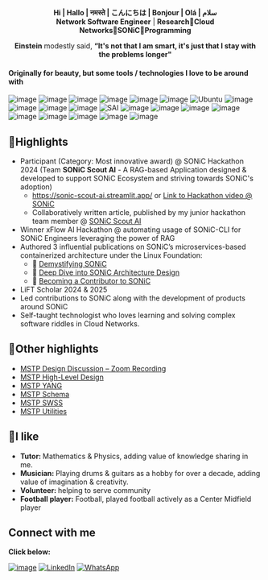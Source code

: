 <p align="center">
  <strong>Hi | Hallo | नमस्ते | こんにちは | Bonjour | Olá | سلام</strong><br>
  <strong>Network Software Engineer</strong> | <strong>Research</strong>🔹<strong>Cloud Networks</strong>🔹<strong>SONiC</strong>🔹<strong>Programming</strong><br>
</p>

<p align="center">
  <strong>Einstein</strong> modestly said, <strong>“It's not that I am smart, it's just that I stay with the problems longer"</strong>
</p>

#### Originally for beauty, but some tools / technologies I love to be around with

![image](https://img.shields.io/badge/C%2B%2B-00599C?style=for-the-badge&logo=c%2B%2B&logoColor=white)
![image](https://img.shields.io/badge/Python-FFD43B?style=for-the-badge&logo=python&logoColor=blue)
![image](https://img.shields.io/badge/Open_Source-FF9900?style=for-the-badge&logo=Opensource&logoColor=white)
![image](https://img.shields.io/badge/Bash-92003B?style=for-the-badge&logo=Bash&logoColor=white)
![image](https://img.shields.io/badge/Prompt_Engineering-2088FF?style=for-the-badge&logo=PromptEngineering&logoColor=white)
![image](https://img.shields.io/badge/SONiC-13BEF9?style=for-the-badge&logo=SONiC&logoColor=white)
![Ubuntu](https://img.shields.io/badge/Ubuntu-E95420?style=for-the-badge&logo=ubuntu&logoColor=white)
![image](https://img.shields.io/badge/Linux-FCC624?style=for-the-badge&logo=linux&logoColor=black)
![image](https://img.shields.io/badge/Open_Networking-0080FF?style=for-the-badge&logo=OpenNetworking&logoColor=white)
![image](https://img.shields.io/badge/Routing_and_Switching-74aa9c?style=for-the-badge&logo=Routing_and_Switching&logoColor=white)
![image](https://img.shields.io/badge/Distributed_Systems-161637?style=for-the-badge&logo=Distributed_Systems&logoColor=00e5ff)
![SAI](https://img.shields.io/badge/Switch_Abstraction_Interface-f3ffbd?style=for-the-badge&logo=Switch_Abstraction_Interface&logoColor=40B3D8)
![image](https://img.shields.io/badge/GNS3-23B258?style=for-the-badge&logo=GNS3&logoColor=white)
![image](https://img.shields.io/badge/GIT-E44C30?style=for-the-badge&logo=git&logoColor=white)
![image](https://img.shields.io/badge/Hypervisors-DD0B78?style=for-the-badge&logo=Hypervisors&logoColor=white)
![image](https://img.shields.io/badge/Containerization-2CA5E0?style=for-the-badge&logo=Containerization&logoColor=white)
![image](https://img.shields.io/badge/Orchestration-3069DE?style=for-the-badge&logo=Orchestration&logoColor=white)
![image](https://img.shields.io/badge/CI_CD-2088FF?style=for-the-badge&logo=CI_CD&logoColor=white)
![image](https://img.shields.io/badge/Virtualization-231f20?style=for-the-badge&logo=Virtualization&logoColor=white)
![image](https://img.shields.io/badge/Operating_System-E95420?style=for-the-badge&logo=OS&logoColor=white)
![image](https://img.shields.io/badge/Arduino-00979D?style=for-the-badge&logo=Arduino&logoColor=white)

## 🔹Highlights

- Participant (Category: Most innovative award) @ SONiC Hackathon 2024 (Team <strong>SONiC Scout AI</strong> - A RAG-based Application designed & developed to support SONiC Ecosystem and striving towards SONiC's adoption)
  - https://sonic-scout-ai.streamlit.app/ or [Link to Hackathon video @ SONiC](https://www.youtube.com/watch?v=7c85DKryUJk&list=PLl2k6cq72Mq0LWkg-Ye9rL_4Nji4rT4nm&ab_channel=SONiCFund)
  - Collaboratively written article, published by my junior hackathon team member @ [SONiC Scout AI](https://sonicfoundation.dev/sonic-scout-enhancing-open-networking-with-ai/)
- Winner xFlow AI Hackathon @ automating usage of SONiC-CLI for SONiC Engineers leveraging the power of RAG 
- Authored 3 influential publications on SONiC’s microservices-based containerized architecture under the Linux Foundation:
  - 🔗 [Demystifying SONiC](https://sonicfoundation.dev/demystifying-sonic-its-importance-in-modern-data-centers/)
  - 🔗 [Deep Dive into SONiC Architecture Design](https://sonicfoundation.dev/deep-dive-into-sonic-architecture-design/)
  - 🔗 [Becoming a Contributor to SONiC](https://sonicfoundation.dev/becoming-a-contributor-to-sonic/)
- LiFT Scholar 2024 & 2025
- Led contributions to SONiC along with the development of products around SONiC
- Self-taught technologist who loves learning and solving complex software riddles in Cloud Networks.

## 🔹Other highlights
- [MSTP Design Discussion – Zoom Recording](https://zoom.us/rec/play/4_vK_qWfRvxjJxGaarzjrrMI1pmC-BQIYzxIQqHM5LohtgCttZd0YXTPpAuTVBl1qVFICU3Ox7rp9gdE.jcjF2JEcPQ9a_rfJ)
- [MSTP High-Level Design](https://github.com/sonic-net/SONiC/pull/1761)  
- [MSTP YANG](https://github.com/sonic-net/sonic-buildimage/pull/21197)  
- [MSTP Schema](https://github.com/sonic-net/sonic-swss-common/pull/961)  
- [MSTP SWSS](https://github.com/sonic-net/sonic-swss/pull/3606)  
- [MSTP Utilities](https://github.com/sonic-net/sonic-utilities/pull/3848) 

## 🔹I like

- <strong>Tutor: </strong> Mathematics & Physics, adding value of knowledge sharing in me.
- <strong>Musician: </strong> Playing drums & guitars as a hobby for over a decade, adding value of imagination & creativity.
- <strong>Volunteer: </strong> helping to serve community
- <strong>Football player:</strong> Football, played football actively as a Center Midfield player


## Connect with me

<strong>Click below:</strong>

[![image](https://img.shields.io/badge/Gmail-D14836?style=for-the-badge&logo=gmail&logoColor=white)](mailto:wajahat37@gmail.com)
[![LinkedIn](https://img.shields.io/badge/LinkedIn-0077B5?style=for-the-badge&logo=linkedin&logoColor=white)](https://linkedin.com/in/wajahatrazimalik77)
[![WhatsApp](https://img.shields.io/badge/WhatsApp-25D366?style=for-the-badge&logo=WhatsApp&logoColor=white)](https://api.whatsapp.com/send/?phone=%2B923244677444&text&type=phone_number&app_absent=0)
